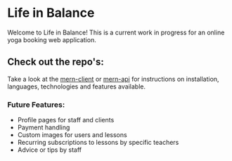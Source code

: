 # Life in Balance
Welcome to Life in Balance! This is a current work in progress for an online yoga booking web application.

## Check out the repo's:
Take a look at the [mern-client](https://github.com/AlexBrown4020/mern-client) or [mern-api](https://github.com/AlexBrown4020/mern-api) for instructions on installation, languages, technologies and features available.

### Future Features:
- Profile pages for staff and clients
- Payment handling 
- Custom images for users and lessons
- Recurring subscriptions to lessons by specific teachers
- Advice or tips by staff
